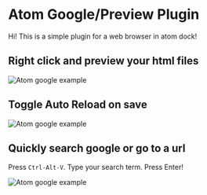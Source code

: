 # Atom Google/Preview Plugin

Hi! This is a simple plugin for a web browser in atom dock!

## Right click and preview your html files

![Atom google example](https://github.com/sean-codes/atom-browser/raw/master/example_preview.gif?v=2)


## Toggle Auto Reload on save

![Atom google example](https://github.com/sean-codes/atom-browser/raw/master/example_reload.gif)

## Quickly search google or go to a url

Press `Ctrl-Alt-V`. Type your search term. Press Enter!

![Atom google example](https://github.com/sean-codes/atom-browser/raw/master/example_search.gif)
